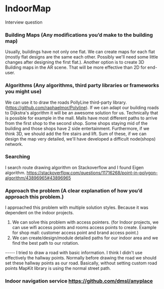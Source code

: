 # IndoorMap
Interview question

### Building Maps (Any modifications you’d make to the building map)
Usually, buildings have not only one flat. We can create maps for each flat (mostly flat designs are the same each other. Possibly we'll need some little changes after designing the first flat.). Another option is to create 3D Building maps in the AR scene. That will be more effective than 2D for end-user.

### Algorithms (Any algorithms, third party libraries or frameworks you might use)
We can use it to draw the roads PollyLine third-party library. (https://github.com/raphaelmor/Polyline). If we can adapt our building roads to Dijkstra's algorithm it will be an awesome solution for us. Technically that is possible for example in the mall. Malls have most different paths to arrive from the first shop to the second shop. Some shops staying mid of the building and those shops have 2 side entertainment. Furthermore, if we think 3D, we should add the fire stairs and lift. Sum of these, if we can design the map very detailed, we'll have developed a difficult node(shops) network.

### Searching
I search route drawing algorithm on Stackoverflow and I found Eigen algorithm. https://stackoverflow.com/questions/11716268/point-in-polygon-algorithm/43896965#43896965


### Approach the problem (A clear explanation of how you’d approach this problem.)
I approached this problem with multiple solution styles. Because it was dependent on the indoor projects. 
1) We can solve this problem with access pointers. (for Indoor projects, we can use wifi access points and rooms access points to create. Example for shop mall: customer access point and brand access point.)
2) We can create/design/module detailed paths for our indoor area and we find the best path to our rotation.

----- I tried to draw a road with basic information. I think I didn't use effectively the hallway points. Normally before drawing the road we should set these hallway points as our road. Basically, without setting custom road points MapKit library is using the normal street path.

### Indoor navigation service https://github.com/dmsl/anyplace